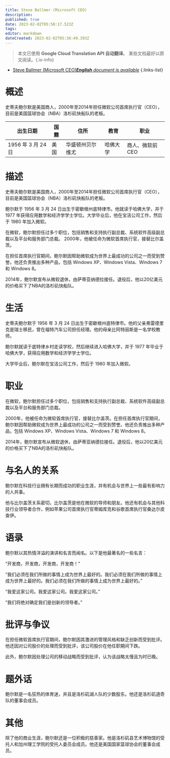 ```yaml
---
title: Steve Ballmer (Microsoft CEO)
description: 
published: true
date: 2023-02-02T05:58:17.523Z
tags: 
editor: markdown
dateCreated: 2023-02-02T05:36:49.393Z
---
```


> 本文已使用 **Google Cloud Translation API 自动翻译**。
某些文档最好以原文阅读。{.is-info}



- [Steve Ballmer (Microsoft CEO)***English** document is available*](/en/Knowledge-base/Dictionary/Person/steve-ballmer-microsoft-ceo)
{.links-list}

# 概述

史蒂夫鲍尔默是美国商人，2000年至2014年担任微软公司首席执行官（CEO），目前是美国篮球协会（NBA）洛杉矶快船队的老板。

|出生日期 |国籍|住所 |教育 |职业 |
| -------------- | -------------- | -------------- | -------------- | -------------- |
| 1956 年 3 月 24 日 |美国 |华盛顿州贝尔维尤 |哈佛大学 |商人、微软前CEO |

# 描述

史蒂夫鲍尔默是美国商人，2000年至2014年担任微软公司首席执行官（CEO），目前是美国篮球协会（NBA）洛杉矶快船队的老板。

鲍尔默于 1956 年 3 月 24 日出生于密歇根州底特律市。他就读于哈佛大学，并于 1977 年获得应用数学和经济学学士学位。大学毕业后，他在宝洁公司工作，然后于 1980 年加入微软。

在微软，鲍尔默担任过多个职位，包括销售和支持执行副总裁、系统软件高级副总裁以及平台和服务部门总裁。 2000年，他被任命为微软首席执行官，接替比尔盖茨。

在担任首席执行官期间，鲍尔默因帮助微软成为世界上最成功的公司之一而受到赞誉。他还负责推出多种产品，包括 Windows XP、Windows Vista、Windows 7 和 Windows 8。

2014年，鲍尔默宣布从微软退休，由萨蒂亚纳德拉接任。退役后，他以20亿美元的价格买下了NBA的洛杉矶快船队。

# 生活

史蒂夫鲍尔默于 1956 年 3 月 24 日出生于密歇根州底特律市。他的父亲弗雷德里克是瑞士移民，曾在福特汽车公司担任经理。他的母亲比阿特丽斯是一名学校教师。

鲍尔默就读于底特律乡村走读学校，然后继续进入哈佛大学，并于 1977 年毕业于哈佛大学，获得应用数学和经济学学士学位。

大学毕业后，鲍尔默在宝洁公司工作，然后于 1980 年加入微软。

# 职业

在微软，鲍尔默担任过多个职位，包括销售和支持执行副总裁、系统软件高级副总裁以及平台和服务部门总裁。

2000年，他被任命为微软首席执行官，接替比尔盖茨。在担任首席执行官期间，鲍尔默因帮助微软成为世界上最成功的公司之一而受到赞誉。他还负责推出多种产品，包括 Windows XP、Windows Vista、Windows 7 和 Windows 8。

2014年，鲍尔默宣布从微软退休，由萨蒂亚纳德拉接任。退役后，他以20亿美元的价格买下了NBA的洛杉矶快船队。

# 与名人的关系

鲍尔默在科技行业拥有长期而成功的职业生涯，并有机会与世界上一些最有影响力的人共事。

他与比尔盖茨关系密切，比尔盖茨是他在微软的导师和朋友。他还有机会与其他科技行业领导者合作，例如苹果公司首席执行官蒂姆库克和谷歌首席执行官桑达尔皮查伊。

# 语录

鲍尔默以其热情洋溢的演讲和名言而闻名。以下是他最著名的一些名言：

“开发商，开发商，开发商，开发商！”

“我们必须在我们所做的事情上成为世界上最好的。我们必须在我们所做的事情上成为世界上最好的。我们必须在我们所做的事情上成为世界上最好的。”

“我爱这家公司。我爱这家公司。我爱这家公司。”

“我们将绝对确定我们是创新的领导者。”

# 批评与争议

在担任微软首席执行官期间，鲍尔默因其激进的管理风格和缺乏创新而受到批评。他还因对公司股价的处理而受到批评，该公司股价在他任职期间下跌。

此外，鲍尔默因处理公司的移动战略而受到批评，认为该战略太慢且为时已晚。

# 题外话

鲍尔默是一名狂热的体育迷，并且是洛杉矶湖人队的少数股东。他还是洛杉矶道奇队的董事会成员。

# 其他

除了他的商业生涯，鲍尔默还是一位积极的慈善家。他是洛杉矶县艺术博物馆的受托人和加州理工学院的受托人委员会成员。他还是美国国家篮球协会的董事会成员。